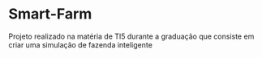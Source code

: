 # Smart-Farm
Projeto realizado na matéria de TI5 durante a graduação que consiste em criar uma simulação de fazenda inteligente
